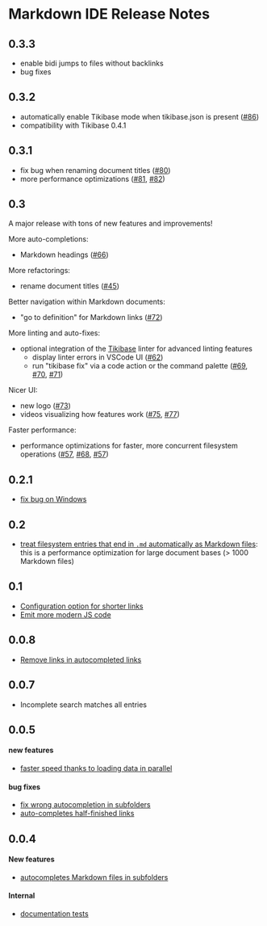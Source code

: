 # Markdown IDE Release Notes

## 0.3.3

- enable bidi jumps to files without backlinks
- bug fixes

## 0.3.2

- automatically enable Tikibase mode when tikibase.json is present
  ([#86](https://github.com/kevgo/vscode-markdown-ide/pull/86))
- compatibility with Tikibase 0.4.1

## 0.3.1

- fix bug when renaming document titles
  ([#80](https://github.com/kevgo/vscode-markdown-ide/pull/80))
- more performance optimizations
  ([#81](https://github.com/kevgo/vscode-markdown-ide/pull/81),
  [#82](https://github.com/kevgo/vscode-markdown-ide/pull/82))

## 0.3

A major release with tons of new features and improvements!

More auto-completions:

- Markdown headings
  ([#66](https://github.com/kevgo/vscode-markdown-ide/pull/66))

More refactorings:

- rename document titles
  ([#45](https://github.com/kevgo/vscode-markdown-ide/pull/45))

Better navigation within Markdown documents:

- "go to definition" for Markdown links
  ([#72](https://github.com/kevgo/vscode-markdown-ide/pull/72))

More linting and auto-fixes:

- optional integration of the [Tikibase](https://github.com/kevgo/tikibase)
  linter for advanced linting features
  - display linter errors in VSCode UI
    ([#62](https://github.com/kevgo/vscode-markdown-ide/pull/62))
  - run "tikibase fix" via a code action or the command palette
    ([#69](https://github.com/kevgo/vscode-markdown-ide/pull/69),
    [#70](https://github.com/kevgo/vscode-markdown-ide/pull/70),
    [#71](https://github.com/kevgo/vscode-markdown-ide/pull/71))

Nicer UI:

- new logo ([#73](https://github.com/kevgo/vscode-markdown-ide/pull/73))
- videos visualizing how features work
  ([#75](https://github.com/kevgo/vscode-markdown-ide/pull/75),
  [#77](https://github.com/kevgo/vscode-markdown-ide/pull/77))

Faster performance:

- performance optimizations for faster, more concurrent filesystem operations
  ([#57](https://github.com/kevgo/vscode-markdown-ide/pull/57),
  [#68](https://github.com/kevgo/vscode-markdown-ide/pull/68),
  [#57](https://github.com/kevgo/vscode-markdown-ide/pull/57))

## 0.2.1

- [fix bug on Windows](https://github.com/kevgo/vscode-markdown-ide/pull/43)

## 0.2

- [treat filesystem entries that end in `.md` automatically as Markdown files](https://github.com/kevgo/vscode-markdown-ide/commit/2ed81ac0f4ec580d6aa67ef48084cbcf290cfce9):
  this is a performance optimization for large document bases (> 1000 Markdown
  files)

## 0.1

- [Configuration option for shorter links](https://github.com/kevgo/vscode-markdown-ide/pull/32)
- [Emit more modern JS code](https://github.com/kevgo/vscode-markdown-ide/commit/c7eff999e5cc47f639c88bceb663ad7acbc5a647)

## 0.0.8

- [Remove links in autocompleted links](https://github.com/kevgo/vscode-markdown-ide/commit/7a2c16e61548a5cdeda9a7507e106137142d2eb2)

## 0.0.7

- Incomplete search matches all entries

## 0.0.5

#### new features

- [faster speed thanks to loading data in parallel](https://github.com/kevgo/vscode-markdown-ide/commit/5822fb3b00cf6075ef170464366b706be0cd1985)

#### bug fixes

- [fix wrong autocompletion in subfolders](https://github.com/kevgo/vscode-markdown-ide/issues/12)
- [auto-completes half-finished links](https://github.com/kevgo/vscode-markdown-ide/commit/a4d4d64f04f60643e03b5b28812da9d3ebccee2f)

## 0.0.4

#### New features

- [autocompletes Markdown files in subfolders](https://github.com/kevgo/vscode-markdown-ide/pull/7)

#### Internal

- [documentation tests](https://github.com/kevgo/vscode-markdown-ide/pull/8)
